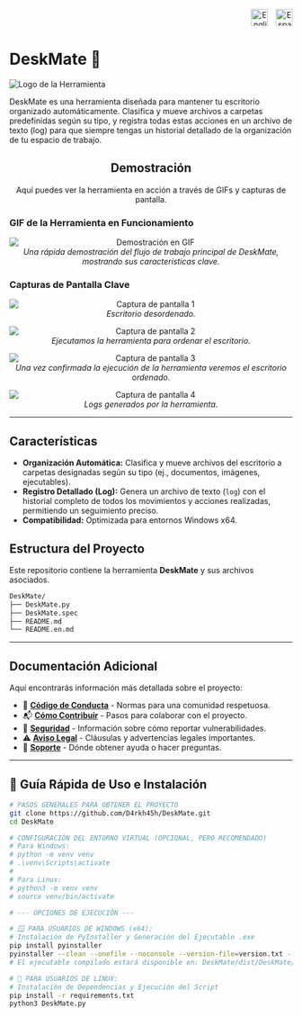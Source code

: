 <p style="text-align: right; margin-bottom: 20px;">
  <!-- Bandera de Estados Unidos para inglés -->
  <a href="README.en.md" style="text-decoration: none; margin-left: 10px;" title="English">
    <img src="https://flagpedia.net/data/flags/w1600/us.png" alt="English" width="30">
  </a>
  <!-- Bandera de España para español -->
  <a href="README.md" style="text-decoration: none; margin-left: 10px;" title="Español">
    <img src="https://flagpedia.net/data/flags/w1600/es.png" alt="Español" width="30">
  </a>
</p>

# DeskMate 🚀

![Logo de la Herramienta](/Logo_DeskMate.png) 
<!-- Si no tienes un logo, puedes eliminar la línea anterior o usar un icono genérico. -->

DeskMate es una herramienta diseñada para mantener tu escritorio organizado automáticamente. Clasifica y mueve archivos a carpetas predefinidas según su tipo, y registra todas estas acciones en un archivo de texto (log) para que siempre tengas un historial detallado de la organización de tu espacio de trabajo.

<h2 align="center">Demostración</h2>

<p align="center">
  Aquí puedes ver la herramienta en acción a través de GIFs y capturas de pantalla.
</p>

### GIF de la Herramienta en Funcionamiento

<p align="center">
  <img src="gif1.gif" alt="Demostración en GIF" style="max-width: 100%; height: auto; display: block; margin: 0 auto;">
  <em>Una rápida demostración del flujo de trabajo principal de DeskMate, mostrando sus características clave.</em>
</p>

### Capturas de Pantalla Clave

<p align="center">
  <img src="foto1.png" alt="Captura de pantalla 1" style="max-width: 100%; height: auto; display: block; margin: 0 auto;">
  <em>Escritorio desordenado.</em>
</p>

<p align="center">
  <img src="foto2.png" alt="Captura de pantalla 2" style="max-width: 100%; height: auto; display: block; margin: 0 auto;">
  <em>Ejecutamos la herramienta para ordenar el escritorio.</em>
</p>

<p align="center">
  <img src="foto3.png" alt="Captura de pantalla 3" style="max-width: 100%; height: auto; display: block; margin: 0 auto;">
  <em>Una vez confirmada la ejecución de la herramienta veremos el escritorio ordenado.</em>
</p>

<p align="center">
  <img src="foto4.png" alt="Captura de pantalla 4" style="max-width: 100%; height: auto; display: block; margin: 0 auto;">
  <em>Logs generados por la herramienta.</em>
</p>

---

## Características

*   **Organización Automática:** Clasifica y mueve archivos del escritorio a carpetas designadas según su tipo (ej., documentos, imágenes, ejecutables).
*   **Registro Detallado (Log):** Genera un archivo de texto (`log`) con el historial completo de todos los movimientos y acciones realizadas, permitiendo un seguimiento preciso.
*   **Compatibilidad:** Optimizada para entornos Windows x64.

## Estructura del Proyecto

Este repositorio contiene la herramienta **DeskMate** y sus archivos asociados.
```bash
DeskMate/
├── DeskMate.py
├── DeskMate.spec
├── README.md
└── README.en.md
```
---

## Documentación Adicional

Aquí encontrarás información más detallada sobre el proyecto:

*   🤝 [**Código de Conducta**](CODIGO_DE_CONDUCTA.md) - Normas para una comunidad respetuosa.
*   📬 [**Cómo Contribuir**](COMO_CONTRIBUIR.md) - Pasos para colaborar con el proyecto.
*   🔐 [**Seguridad**](SEGURIDAD.md) - Información sobre cómo reportar vulnerabilidades.
*   ⚠️ [**Aviso Legal**](AVISO_LEGAL.md) - Cláusulas y advertencias legales importantes.
*   📢 [**Soporte**](SOPORTE.md) - Dónde obtener ayuda o hacer preguntas.

---

## 🚀 Guía Rápida de Uso e Instalación

```bash
# PASOS GENERALES PARA OBTENER EL PROYECTO
git clone https://github.com/D4rkh45h/DeskMate.git
cd DeskMate

# CONFIGURACIÓN DEL ENTORNO VIRTUAL (OPCIONAL, PERO RECOMENDADO)
# Para Windows:
# python -m venv venv
# .\venv\Scripts\activate
#
# Para Linux:
# python3 -m venv venv
# source venv/bin/activate

# --- OPCIONES DE EJECUCIÓN ---

# 🪟 PARA USUARIOS DE WINDOWS (x64):
# Instalación de PyInstaller y Generación del Ejecutable .exe
pip install pyinstaller
pyinstaller --clean --onefile --noconsole --version-file=version.txt --icon=deskmate.ico DeskMate.py
# El ejecutable compilado estará disponible en: DeskMate/dist/DeskMate/DeskMate.exe

# 🐧 PARA USUARIOS DE LINUX:
# Instalación de Dependencias y Ejecución del Script
pip install -r requirements.txt
python3 DeskMate.py

